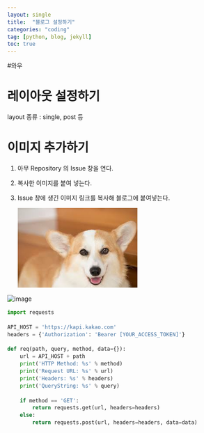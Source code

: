 ```yaml
---
layout: single
title:  "블로그 설정하기"
categories: "coding"
tag: [python, blog, jekyll]
toc: true
---
```



#와우

# 레이아웃 설정하기
layout 종류 : single, post 등




# 이미지 추가하기
1. 아무 Repository 의 Issue 창을 연다.

2. 복사한 이미지를 붙여 넣는다.

3. Issue 창에 생긴 이미지 링크를 복사해 블로그에 붙여넣는다.

   ![다운로드](../images/2022-06-23-second/다운로드.jpeg)

![image](https://user-images.githubusercontent.com/105684568/186350953-8e3300df-249d-45b1-aa7b-0c671532879d.png)


```python
import requests

API_HOST = 'https://kapi.kakao.com'
headers = {'Authorization': 'Bearer [YOUR_ACCESS_TOKEN]'}

def req(path, query, method, data={}):
    url = API_HOST + path
    print('HTTP Method: %s' % method)
    print('Request URL: %s' % url)
    print('Headers: %s' % headers)
    print('QueryString: %s' % query)

    if method == 'GET':
        return requests.get(url, headers=headers)
    else:
        return requests.post(url, headers=headers, data=data)
```
